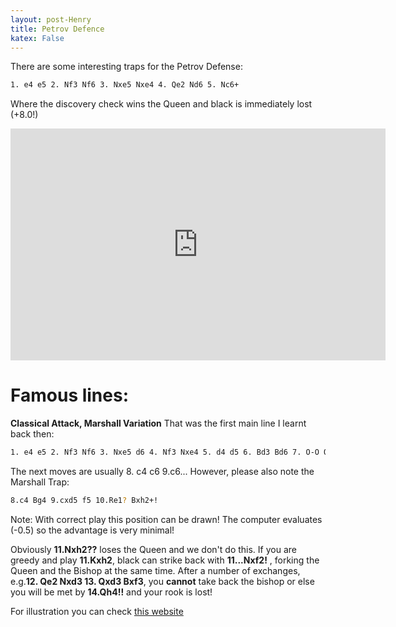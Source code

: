 ```yaml
---
layout: post-Henry
title: Petrov Defence
katex: False
---
```

There are some interesting traps for the Petrov Defense:
```bash
1. e4 e5 2. Nf3 Nf6 3. Nxe5 Nxe4 4. Qe2 Nd6 5. Nc6+
```
Where the discovery check wins the Queen and black is immediately lost (+8.0!)

<iframe width=600 height=371 src="https://lichess.org/study/embed/0sUJ3ZJ6/45byvdS6" frameborder=0></iframe>

# Famous lines:
**Classical Attack, Marshall Variation**
That was the first main line I learnt back then:
```bash
1. e4 e5 2. Nf3 Nf6 3. Nxe5 d6 4. Nf3 Nxe4 5. d4 d5 6. Bd3 Bd6 7. O-O O-O 
```
The next moves are usually 8. c4 c6 9.c6...
However, please also note the Marshall Trap:
```bash
8.c4 Bg4 9.cxd5 f5 10.Re1? Bxh2+!
```
Note: With correct play this position can be drawn! The computer evaluates (-0.5) so the advantage is very minimal!

Obviously **11.Nxh2??** loses the Queen and we don't do this. If you are greedy and play **11.Kxh2**, black can strike back with **11...Nxf2!** , forking the Queen and the Bishop at the same time. After a number of exchanges, e.g.**12. Qe2 Nxd3 13. Qxd3 Bxf3**, you **cannot** take back the bishop or else you will be met by **14.Qh4!!** and your rook is lost!

For illustration you can check [this website](https://www.chess.com/forum/view/general/marshall-trapin-the-petroffs-defense)



